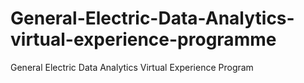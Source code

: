 # General-Electric-Data-Analytics-virtual-experience-programme
General Electric Data Analytics Virtual Experience Program
